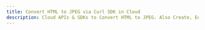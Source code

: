 ---title: Convert HTML to JPEG via Curl SDK in Clouddescription: Cloud APIs & SDKs to Convert HTML to JPEG. Also Create, Edit & Render Microsoft Word & OpenOffice documents in the Cloud.---